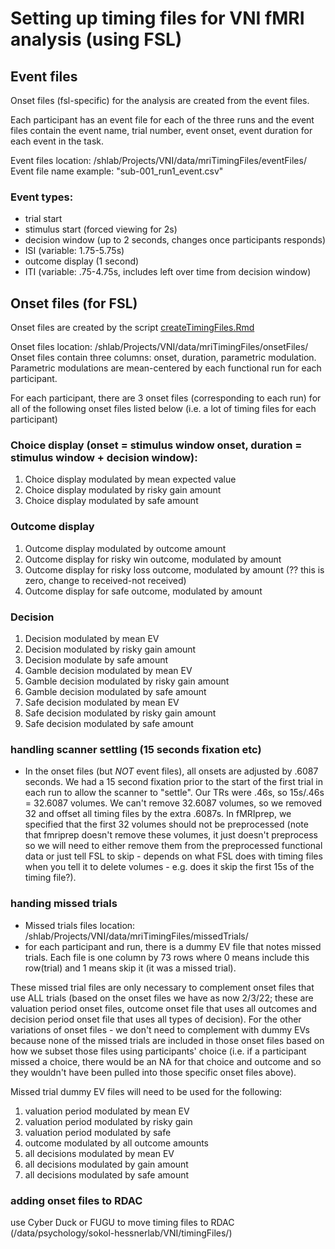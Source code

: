 # Setting up timing files for VNI fMRI analysis (using FSL)

## Event files
Onset files (fsl-specific) for the analysis are created from the event files. 

Each participant has an event file for each of the three runs and the event files contain the event name, trial number, event onset, event duration for each event in the task. 

Event files location: /shlab/Projects/VNI/data/mriTimingFiles/eventFiles/
Event file name example: "sub-001_run1_event.csv"
### Event types:
- trial start 
- stimulus start (forced viewing for 2s)
- decision window (up to 2 seconds, changes once participants responds)
- ISI (variable: 1.75-5.75s)
- outcome display (1 second)
- ITI (variable: .75-4.75s, includes left over time from decision window)


## Onset files (for FSL)
Onset files are created by the script [createTimingFiles.Rmd](./createTimingFiles.Rmd)

Onset files location: /shlab/Projects/VNI/data/mriTimingFiles/onsetFiles/
Onset files contain three columns: onset, duration, parametric modulation. Parametric modulations are mean-centered by each functional run for each participant.

For each participant, there are 3 onset files (corresponding to each run) for all of the following onset files listed below (i.e. a lot of timing files for each participant)

### Choice display (onset = stimulus window onset, duration = stimulus window + decision window):
1) Choice display modulated by mean expected value
2) Choice display modulated by risky gain amount
3) Choice display modulated by safe amount

### Outcome display 
1) Outcome display modulated by outcome amount
2) Outcome display for risky win outcome, modulated by amount
3) Outcome display for risky loss outcome, modulated by amount (?? this is zero, change to received-not received)
4) Outcome display for safe outcome, modulated by amount

### Decision
1) Decision modulated by mean EV
2) Decision modulated by risky gain amount
3) Decision modulate by safe amount
4) Gamble decision modulated by mean EV
5) Gamble decision modulated by risky gain amount
6) Gamble decision modulated by safe amount
7) Safe decision modulated by mean EV
8) Safe decision modulated by risky gain amount
9) Safe decision modulated by safe amount

### handling scanner settling (15 seconds fixation etc)
- In the onset files (but *NOT* event files), all onsets are adjusted by .6087 seconds. We had a 15 second fixation prior to the start of the first trial in each run to allow the scanner to "settle". Our TRs were .46s, so 15s/.46s = 32.6087 volumes. We can't remove 32.6087 volumes, so we removed 32 and offset all timing files by the extra .6087s. In fMRIprep, we specified that the first 32 volumes should not be preprocessed (note that fmriprep doesn't remove these volumes, it just doesn't preprocess so we will need to either remove them from the preprocessed functional data or just tell FSL to skip - depends on what FSL does with timing files when you tell it to delete volumes - e.g. does it skip the first 15s of the timing file?).

### handing missed trials
- Missed trials files location: /shlab/Projects/VNI/data/mriTimingFiles/missedTrials/
- for each participant and run, there is a dummy EV file that notes missed trials. Each file is one column by 73 rows where 0 means include this row(trial) and 1 means skip it (it was a missed trial). 

These missed trial files are only necessary to complement onset files that use ALL trials (based on the onset files we have as now 2/3/22; these are valuation period onset files, outcome onset file that uses all outcomes and decision period onset file that uses all types of decision). For the other variations of onset files - we don't need to complement with dummy EVs because none of the missed trials are included in those onset files based on how we subset those files using participants' choice (i.e. if a participant missed a choice, there would be an NA for that choice and outcome and so they wouldn't have been pulled into those specific onset files above).

Missed trial dummy EV files will need to be used for the following:
1) valuation period modulated by mean EV 
2) valuation period modulated by risky gain 
3) valuation period modulated by safe 
4) outcome modulated by all outcome amounts 
5) all decisions modulated by mean EV 
6) all decisions modulated by gain amount  
7) all decisions modulated by safe amount  

### adding onset files to RDAC
use Cyber Duck or FUGU to move timing files to RDAC (/data/psychology/sokol-hessnerlab/VNI/timingFiles/)
